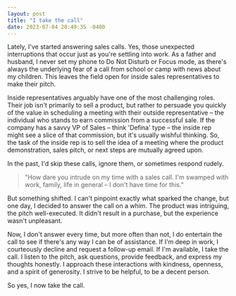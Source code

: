 ```yaml
---
layout: post
title: "I take the call"
date: 2023-07-04 20:49:35 -0400
---
```


Lately, I've started answering sales calls. Yes, those unexpected interruptions that occur just as you're settling into work. As a father and husband, I never set my phone to Do Not Disturb or Focus mode, as there's always the underlying fear of a call from school or camp with news about my children. This leaves the field open for inside sales representatives to make their pitch.

Inside representatives arguably have one of the most challenging roles. Their job isn't primarily to sell a product, but rather to persuade you quickly of the value in scheduling a meeting with their outside representative – the individual who stands to earn commission from a successful sale. If the company has a savvy VP of Sales – think 'Defina' type – the inside rep might see a slice of that commission, but it's usually wishful thinking. So, the task of the inside rep is to sell the idea of a meeting where the product demonstration, sales pitch, or next steps are mutually agreed upon.

In the past, I'd skip these calls, ignore them, or sometimes respond rudely.

> "How dare you intrude on my time with a sales call. I'm swamped with work, family, life in general – I don't have time for this."

But something shifted. I can't pinpoint exactly what sparked the change, but one day, I decided to answer the call on a whim. The product was intriguing, the pitch well-executed. It didn't result in a purchase, but the experience wasn't unpleasant.

Now, I don't answer every time, but more often than not, I do entertain the call to see if there's any way I can be of assistance. If I'm deep in work, I courteously decline and request a follow-up email. If I'm available, I take the call. I listen to the pitch, ask questions, provide feedback, and express my thoughts honestly. I approach these interactions with kindness, openness, and a spirit of generosity. I strive to be helpful, to be a decent person.

So yes, I now take the call.
